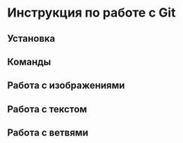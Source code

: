 # Инструкция по работе с Git

## Установка

## Команды

## Работа с изображениями

## Работа с текстом 

## Работа с ветвями